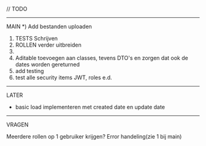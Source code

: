 // TODO 

***
MAIN
*) Add bestanden uploaden

1) TESTS Schrijven
2) ROLLEN verder uitbreiden
3) 
4) Aditable toevoegen aan classes, tevens DTO's en zorgen dat ook de dates worden gereturned
5) add testing
6) test alle security items JWT, roles e.d.
***

LATER
- basic load implementeren met created date en update date


***
VRAGEN

Meerdere rollen op 1 gebruiker krijgen?
Error handeling(zie 1 bij main)